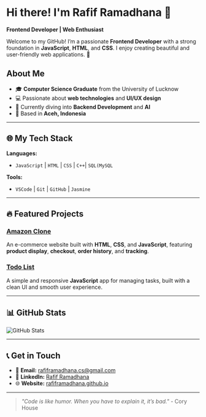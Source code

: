 # Hi there! I'm Rafif Ramadhana 👋

**Frontend Developer | Web Enthusiast**

Welcome to my GitHub! I’m a passionate **Frontend Developer** with a strong foundation in **JavaScript**, **HTML**, and **CSS**. I enjoy creating beautiful and user-friendly web applications. 🚀

## About Me
- 🎓 **Computer Science Graduate** from the University of Lucknow
- 💻 Passionate about **web technologies** and **UI/UX design**
- 🌱 Currently diving into **Backend Development** and **AI**
- 📍 Based in **Aceh, Indonesia**

---

## 🌐 My Tech Stack

**Languages:**
- `JavaScript` | `HTML` | `CSS` | `C++`| `SQL(MySQL`

**Tools:**
- `VSCode` | `Git` | `GitHub` | `Jasmine`

---

## 🔥 Featured Projects

### [Amazon Clone](https://github.com/rafiframadhana/amazon-clone)
An e-commerce website built with **HTML**, **CSS**, and **JavaScript**, featuring **product display**, **checkout**, **order history**, and **tracking**.

### [Todo List](https://github.com/rafiframadhana/todo-list)
A simple and responsive **JavaScript** app for managing tasks, built with a clean UI and smooth user experience.

---

## 📊 GitHub Stats

![GitHub Stats](https://github-readme-stats.vercel.app/api?username=rafiframadhana&show_icons=true&count_private=true&hide_title=true)

---

## 📞 Get in Touch

- 📧 **Email:** [rafiframadhana.cs@gmail.com](mailto:rafiframadhana.cs@gmail.com)
- 🔗 **LinkedIn:** [Rafif Ramadhana](https://www.linkedin.com/in/rafiframadhana)
- 🌐 **Website:** [rafiframadhana.github.io](https://rafiframadhana.github.io)

---

> *"Code is like humor. When you have to explain it, it’s bad."* - Cory House
